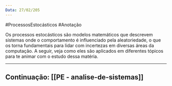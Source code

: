 ```yaml
---
Data: 27/02/205
---
```


#ProcessosEstocásticos  #Anotação 

Os processos estocásticos são modelos matemáticos que descrevem sistemas onde o comportamento é influenciado pela aleatoriedade, o que os torna fundamentais para lidar com incertezas em diversas áreas da computação. A seguir, veja como eles são aplicados em diferentes tópicos para te animar com o estudo dessa matéria.
___
## Continuação: [[PE - analise-de-sistemas]]



 
 




